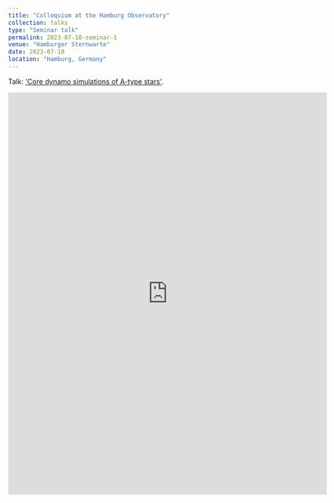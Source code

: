 ```yaml
---
title: "Colloquium at the Hamburg Observatory"
collection: talks
type: "Seminar talk"
permalink: 2023-07-10-seminar-1
venue: "Hamburger Sternwarte"
date: 2023-07-10
location: "Hamburg, Germany"
---
```

Talk: ['Core dynamo simulations of A-type stars'](https://juanshr.github.io/files/RAAA652023.pdf).

<embed src="https://juanshr.github.io/files/RAAA652023.pdf" type="application/pdf" width="650px" height="820px"/>
<br>
